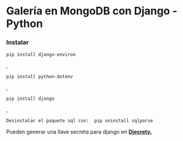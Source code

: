 # Galería en MongoDB con Django - Python

### **Instalar**

    pip install django-environ

,

    pip install python-dotenv

,

    pip install djongo

,

    Desinstalar el paquete sql con:  pip uninstall sqlparse

Pueden generar una llave secreta para django en [**Djecrety.**](https://djecrety.ir/)
